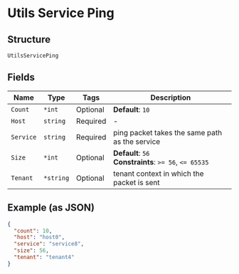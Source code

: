 
# Utils Service Ping

## Structure

`UtilsServicePing`

## Fields

| Name | Type | Tags | Description |
|  --- | --- | --- | --- |
| `Count` | `*int` | Optional | **Default**: `10` |
| `Host` | `string` | Required | - |
| `Service` | `string` | Required | ping packet takes the same path as the service |
| `Size` | `*int` | Optional | **Default**: `56`<br>**Constraints**: `>= 56`, `<= 65535` |
| `Tenant` | `*string` | Optional | tenant context in which the packet is sent |

## Example (as JSON)

```json
{
  "count": 10,
  "host": "host0",
  "service": "service8",
  "size": 56,
  "tenant": "tenant4"
}
```


